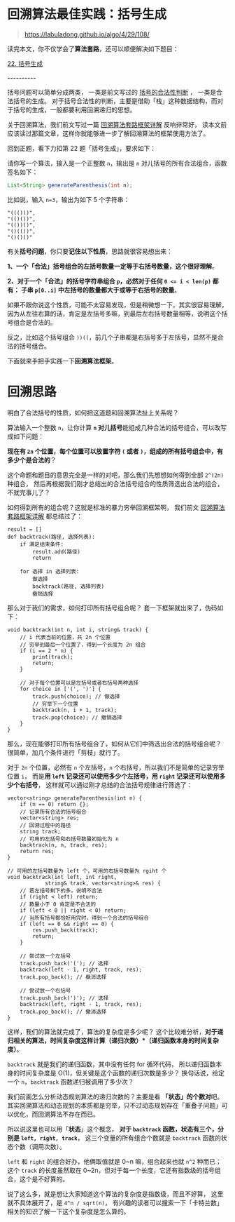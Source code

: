 

回溯算法最佳实践：括号生成
======
> https://labuladong.github.io/algo/4/29/108/


读完本文，你不仅学会了**算法套路**，还可以顺便解决如下题目：

[22. 括号生成](https://leetcode.cn/problems/generate-parentheses/)

**----------**

括号问题可以简单分成两类，
一类是前文写过的 [括号的合法性判断](https://labuladong.github.io/algo/4/31/129/) ，
一类是合法括号的生成。
对于括号合法性的判断，主要是借助「栈」这种数据结构，而对于括号的生成，一般都要利用回溯递归的思想。

关于回溯算法，我们前文写过一篇 [回溯算法套路框架详解](https://labuladong.github.io/algo/4/29/103/) 
反响非常好，
读本文前应该读过那篇文章，这样你就能够进一步了解回溯算法的框架使用方法了。

回到正题，看下力扣第 22 题「括号生成」，要求如下：

请你写一个算法，输入是一个正整数 `n`，输出是 `n` 对儿括号的所有合法组合，函数签名如下：

```java
List<String> generateParenthesis(int n);
```

比如说，输入 `n=3`，输出为如下 5 个字符串：

```
"((()))",
"(()())",
"(())()",
"()(())",
"()()()"
```

有关**括号问题**，你只要**记住以下性质**，思路就很容易想出来：

**1、一个「合法」括号组合的左括号数量一定等于右括号数量，这个很好理解**。

**2、对于一个「合法」的括号字符串组合 `p`，必然对于任何 `0 <= i < len(p)` 都有：
子串 `p[0..i]` 中左括号的数量都大于或等于右括号的数量**。

如果不跟你说这个性质，可能不太容易发现，但是稍微想一下，其实很容易理解，
因为从左往右算的话，肯定是左括号多嘛，到最后左右括号数量相等，说明这个括号组合是合法的。

反之，比如这个括号组合 `))((`，前几个子串都是右括号多于左括号，显然不是合法的括号组合。

下面就来手把手实践一下**回溯算法框架**。


# 回溯思路

明白了合法括号的性质，如何把这道题和回溯算法扯上关系呢？

算法输入一个整数 `n`，让你计算 **`n` 对儿括号**能组成几种合法的括号组合，可以改写成如下问题：

**现在有 `2n` 个位置，每个位置可以放置字符 `(` 或者 `)`，组成的所有括号组合中，有多少个是合法的**？

这个命题和题目的意思完全是一样的对吧，那么我们先想想如何得到全部 `2^(2n)` 种组合，
然后再根据我们刚才总结出的合法括号组合的性质筛选出合法的组合，不就完事儿了？

如何得到所有的组合呢？这就是标准的暴力穷举回溯框架啊，
我们前文 [回溯算法套路框架详解](https://labuladong.github.io/algo/4/29/103/) 
都总结过了：

```
result = []
def backtrack(路径, 选择列表):
    if 满足结束条件:
        result.add(路径)
        return
    
    for 选择 in 选择列表:
        做选择
        backtrack(路径, 选择列表)
        撤销选择
```

那么对于我们的需求，如何打印所有括号组合呢？
套一下框架就出来了，伪码如下：

```
void backtrack(int n, int i, string& track) {
    // i 代表当前的位置，共 2n 个位置
    // 穷举到最后一个位置了，得到一个长度为 2n 组合
    if (i == 2 * n) {
        print(track);
        return;
    }

    // 对于每个位置可以是左括号或者右括号两种选择
    for choice in ['(', ')'] {
        track.push(choice); // 做选择
        // 穷举下一个位置
        backtrack(n, i + 1, track);
        track.pop(choice); // 撤销选择
    }
}
```

那么，现在能够打印所有括号组合了，如何从它们中筛选出合法的括号组合呢？
很简单，加几个条件进行「剪枝」就行了。

对于 `2n` 个位置，必然有 `n` 个左括号，`n` 个右括号，所以我们不是简单的记录穷举位置 `i`，
而是**用 `left` 记录还可以使用多少个左括号，用 `right` 记录还可以使用多少个右括号**，
这样就可以通过刚才总结的合法括号规律进行筛选了：

```
vector<string> generateParenthesis(int n) {
    if (n == 0) return {};
    // 记录所有合法的括号组合
    vector<string> res;
    // 回溯过程中的路径
    string track;
    // 可用的左括号和右括号数量初始化为 n
    backtrack(n, n, track, res);
    return res;
}

// 可用的左括号数量为 left 个，可用的右括号数量为 rgiht 个
void backtrack(int left, int right, 
            string& track, vector<string>& res) {
    // 若左括号剩下的多，说明不合法
    if (right < left) return;
    // 数量小于 0 肯定是不合法的
    if (left < 0 || right < 0) return;
    // 当所有括号都恰好用完时，得到一个合法的括号组合
    if (left == 0 && right == 0) {
        res.push_back(track);
        return;
    }
    
    // 尝试放一个左括号
    track.push_back('('); // 选择
    backtrack(left - 1, right, track, res);
    track.pop_back(); // 撤消选择

    // 尝试放一个右括号
    track.push_back(')'); // 选择
    backtrack(left, right - 1, track, res);
    track.pop_back(); // 撤消选择
}
```

这样，我们的算法就完成了，算法的复杂度是多少呢？
这个比较难分析，**对于递归相关的算法，时间复杂度这样计算（递归次数）*（递归函数本身的时间复杂度）**。

`backtrack` 就是我们的递归函数，其中没有任何 for 循环代码，
所以递归函数本身的时间复杂度是 O(1)，但关键是这个函数的递归次数是多少？
换句话说，给定一个 `n`，`backtrack` 函数递归被调用了多少次？

我们前面怎么分析动态规划算法的递归次数的？主要是看 **「状态」的个数对**吧。
其实回溯算法和动态规划的本质都是穷举，只不过动态规划存在「重叠子问题」可以优化，而回溯算法不存在而已。

所以说这里也可以用「**状态**」这个概念，
**对于 `backtrack` 函数，状态有三个，分别是 `left, right, track`**，
这三个变量的所有组合个数就是 `backtrack` 函数的状态个数（调用次数）。

`left` 和 `right` 的组合好办，他俩取值就是 0~n 嘛，组合起来也就 `n^2` 种而已；
这个 `track` 的长度虽然取在 0~2n，但对于每一个长度，它还有指数级的括号组合，这个是不好算的。

说了这么多，就是想让大家知道这个算法的复杂度是指数级，而且不好算，
这里就不具体展开了，是 `4^n / sqrt(n)`，
有兴趣的读者可以搜索一下「卡特兰数」相关的知识了解一下这个复杂度是怎么算的。


